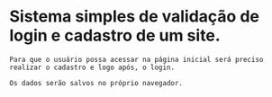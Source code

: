 # Sistema simples de validação de login e cadastro de um site.

    Para que o usuário possa acessar na página inicial será preciso realizar o cadastro e logo após, o login. 

    Os dados serão salvos no próprio navegador.
